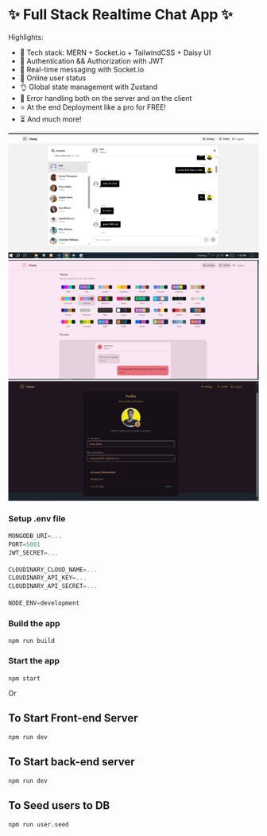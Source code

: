 # ✨ Full Stack Realtime Chat App ✨

Highlights:

- 🌟 Tech stack: MERN + Socket.io + TailwindCSS + Daisy UI
- 🎃 Authentication && Authorization with JWT
- 👾 Real-time messaging with Socket.io
- 🚀 Online user status
- 👌 Global state management with Zustand
- 🐞 Error handling both on the server and on the client
- ⭐ At the end Deployment like a pro for FREE!
- ⏳ And much more!

![Demo App](/frontend/public/photo_2025-06-18_13-32-17.jpg)
![Demo App](/frontend/public/photo_2025-06-18_13-32-28.jpg)
![Demo App](/frontend/public/photo_2025-06-18_13-35-21.jpg)


### Setup .env file

```js
MONGODB_URI=...
PORT=5001
JWT_SECRET=...

CLOUDINARY_CLOUD_NAME=...
CLOUDINARY_API_KEY=...
CLOUDINARY_API_SECRET=...

NODE_ENV=development
```

### Build the app

```shell
npm run build
```

### Start the app

```shell
npm start
```
Or

## To Start Front-end Server
```shell
npm run dev
```

## To Start back-end server
```shell
npm run dev
```
## To Seed users to DB
```shell
npm run user.seed
```
